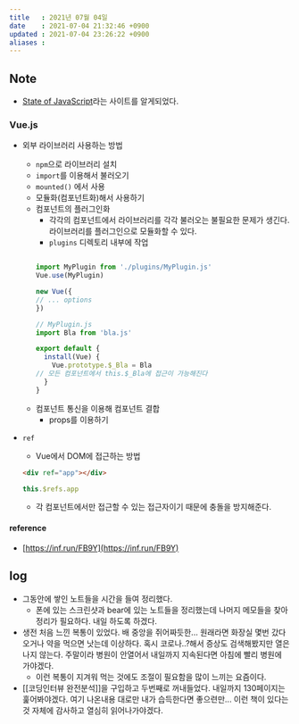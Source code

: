 ```yaml
---
title   : 2021년 07월 04일 
date    : 2021-07-04 21:32:46 +0900
updated : 2021-07-04 23:26:22 +0900
aliases : 
---
```

## Note
- [State of JavaScript](https://2020.stateofjs.com/en-US/)라는 사이트를 알게되었다.  
 
### Vue.js
- 외부 라이브러리 사용하는 방법
  - `npm`으로 라이브러리 설치
  - `import`를 이용해서 불러오기  
  - `mounted()` 에서 사용
  - 모듈화(컴포넌트화)해서 사용하기
  - 컴포넌트의 플러그인화
    - 각각의 컴포넌트에서 라이브러리를 각각 불러오는 불필요한 문제가 생긴다. 라이브러리를 플러그인으로 모듈화할 수 있다.
    - `plugins` 디렉토리 내부에 작업
    ```javascript
    
    import MyPlugin from './plugins/MyPlugin.js'
    Vue.use(MyPlugin)
    
    new Vue({
    // ... options
    })
    
    // MyPlugin.js
    import Bla from 'bla.js'
    
    export default {
      install(Vue) {
        Vue.prototype.$_Bla = Bla 
	// 모든 컴포넌트에서 this.$_Bla에 접근이 가능해진다
      }
    }
    ```
  - 컴포넌트 통신을 이용해 컴포넌트 결합
    - props를 이용하기
     
- `ref`  
  - Vue에서 DOM에 접근하는 방법
  ```html
  <div ref="app"></div>
  ```
  ```javascript
  this.$refs.app
  ```
  - 각 컴포넌트에서만 접근할 수 있는 접근자이기 때문에 충돌을 방지해준다. 
#### reference
- [https://inf.run/FB9Y](https://inf.run/FB9Y)

## log  
- 그동안에 쌓인 노트들을 시간을 들여 정리했다. 
  - 폰에 있는 스크린샷과 bear에 있는 노트들을 정리했는데 나머지 메모들을 찾아 정리가 필요하다. 내일 하도록 하겠다.
- 생전 처음 느낀 복통이 있었다. 배 중앙을 쥐어짜듯한... 원래라면 화장실 몇번 갔다오거나 약을 먹으면 낫는데 이상하다. 혹시 코로나..?해서 증상도 검색해봤지만 열은 나지 않는다. 주말이라 병원이 안열어서 내일까지 지속된다면 아침에 빨리 병원에 가야겠다.  
  - 이런 복통이 지겨워 먹는 것에도 조절이 필요함을 많이 느끼는 요즘이다.  
- [[코딩인터뷰 완전분석]]을 구입하고 두번째로 꺼내들었다. 내일까지 130페이지는 훑어봐야겠다. 여기 나온내용 대로만 내가 습득한다면 좋으련만... 이런 책이 있다는 것 자체에 감사하고 열심히 읽어나가야겠다.  
  
  

